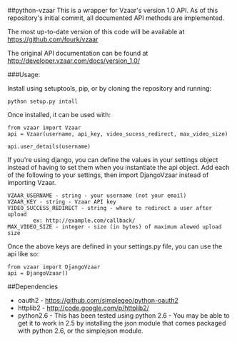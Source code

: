 ##python-vzaar
This is a wrapper for Vzaar's version 1.0 API. As of this repository's initial
commit, all documented API methods are implemented.

The most up-to-date version of this code will be available at https://github.com/fourk/vzaar

The original API documentation can be found at http://developer.vzaar.com/docs/version_1.0/

###Usage:

Install using setuptools, pip, or by cloning the repository and running:

    python setup.py intall

Once installed, it can be used with:

    from vzaar import Vzaar
    api = Vzaar(username, api_key, video_sucess_redirect, max_video_size)

    api.user_details(username)

If you're using django, you can define the values in your settings object instead
of having to set them when you instantiate the api object. Add each of the following
to your settings, then import DjangoVzaar instead of importing Vzaar.

    VZAAR_USERNAME - string - your username (not your email)
    VZAAR_KEY - string - Vzaar API key
    VIDEO_SUCCESS_REDIRECT - string - where to redirect a user after upload
            ex: http://example.com/callback/
    MAX_VIDEO_SIZE - integer - size (in bytes) of maximum alowed upload size

Once the above keys are defined in your settings.py file, you can use the api like so:

    from vzaar import DjangoVzaar
    api = DjangoVzaar()

##Dependencies

  * oauth2 - https://github.com/simplegeo/python-oauth2
  * httplib2 - http://code.google.com/p/httplib2/
  * python2.6 - This has been tested using python 2.6 - You may be able to get
         it to work in 2.5 by installing the json module that comes packaged
         with python 2.6, or the simplejson module.
